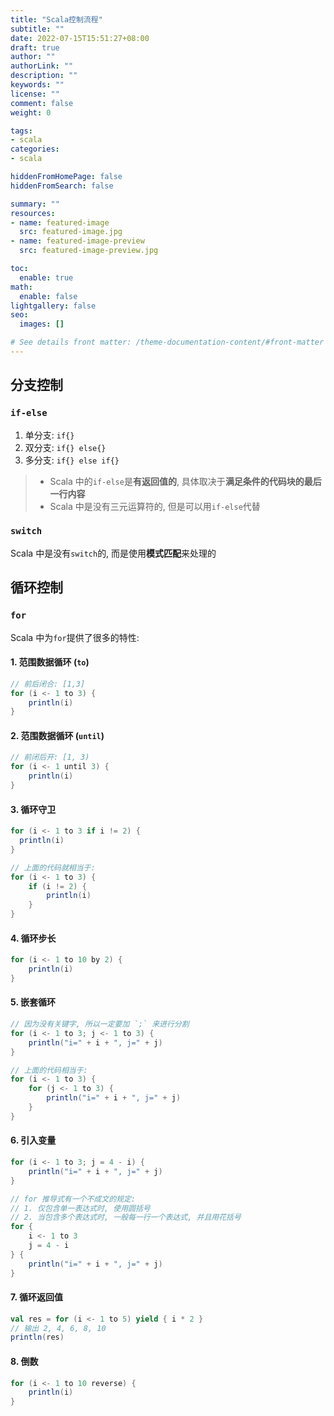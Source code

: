 ```yaml
---
title: "Scala控制流程"
subtitle: ""
date: 2022-07-15T15:51:27+08:00
draft: true
author: ""
authorLink: ""
description: ""
keywords: ""
license: ""
comment: false
weight: 0

tags:
- scala
categories:
- scala

hiddenFromHomePage: false
hiddenFromSearch: false

summary: ""
resources:
- name: featured-image
  src: featured-image.jpg
- name: featured-image-preview
  src: featured-image-preview.jpg

toc:
  enable: true
math:
  enable: false
lightgallery: false
seo:
  images: []

# See details front matter: /theme-documentation-content/#front-matter
---
```


<!--more-->



## 分支控制



### `if-else`

1. 单分支: `if{}`
2. 双分支: `if{} else{}`
3. 多分支: `if{} else if{}`



> * Scala 中的`if-else`是**有返回值的**, 具体取决于**满足条件的代码块的最后一行内容**
> * Scala 中是没有三元运算符的, 但是可以用`if-else`代替



### `switch`

Scala 中是没有`switch`的, 而是使用**模式匹配**来处理的



## 循环控制



### `for`

Scala 中为`for`提供了很多的特性: 



#### 1. 范围数据循环 (`to`)

```scala
// 前后闭合: [1,3]
for (i <- 1 to 3) {
    println(i)
}
```



#### 2. 范围数据循环 (`until`)

```scala
// 前闭后开: [1, 3)
for (i <- 1 until 3) {
    println(i)
}
```



#### 3. 循环守卫

```scala
for (i <- 1 to 3 if i != 2) {
  println(i)
}

// 上面的代码就相当于:
for (i <- 1 to 3) {
    if (i != 2) {
        println(i)
    }
}
```



#### 4. 循环步长

```scala
for (i <- 1 to 10 by 2) {
    println(i)
}
```



#### 5. 嵌套循环

```scala
// 因为没有关键字, 所以一定要加 `;` 来进行分割
for (i <- 1 to 3; j <- 1 to 3) {
    println("i=" + i + ", j=" + j)
}

// 上面的代码相当于:
for (i <- 1 to 3) {
    for (j <- 1 to 3) {
        println("i=" + i + ", j=" + j)
    }
}
```



#### 6. 引入变量

```scala
for (i <- 1 to 3; j = 4 - i) {
    println("i=" + i + ", j=" + j)
}

// for 推导式有一个不成文的规定: 
// 1. 仅包含单一表达式时, 使用圆括号
// 2. 当包含多个表达式时, 一般每一行一个表达式, 并且用花括号
for {
    i <- 1 to 3
    j = 4 - i
} {
    println("i=" + i + ", j=" + j)	
}
```



#### 7. 循环返回值

```scala
val res = for (i <- 1 to 5) yield { i * 2 }
// 输出 2, 4, 6, 8, 10
println(res)
```



#### 8. 倒数

```scala
for (i <- 1 to 10 reverse) {
    println(i)
}
```

